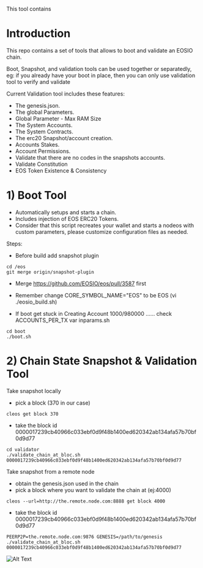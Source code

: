 
This tool contains 
# Introduction

This repo contains a set of tools that allows to boot and validate an EOSIO chain.

Boot, Snapshot, and validation tools can be used together or separatedly, eg: if you already have your boot in place, then you can only use validation tool to verify and validate 

Current Validation tool includes these features:

* The genesis.json.
* The global Parameters.
* Global Parameter - Max RAM Size
* The System Accounts.
* The System Contracts.
* The erc20 Snapshot/account creation.
* Accounts Stakes.
* Account Permissions.
* Validate that there are no codes in the snapshots accounts.
* Validate Constitution  
* EOS Token Existence & Consistency

# 1) Boot Tool
- Automatically setups and starts a chain.
- Includes injection of EOS ERC20 Tokens.
- Consider that this script recreates your wallet and starts a nodeos with custom parameters, please customize configuration files as needed.


Steps:
- Before build add snapshot plugin
```
cd /eos
git merge origin/snapshot-plugin
```
- Merge https://github.com/EOSIO/eos/pull/3587 first
- Remember change CORE_SYMBOL_NAME="EOS" to be EOS (vi ./eosio_build.sh)

- If boot get stuck in Creating Account 1000/980000 ...... check ACCOUNTS_PER_TX var inparams.sh 

```
cd boot
./boot.sh
```
# 2) Chain State Snapshot & Validation Tool

Take snapshot locally
- pick a block (370 in our case)
```
cleos get block 370
```
- take the block id 0000017239cb40966c033ebf0d9f48b1400ed620342ab134afa57b70bf0d9d77
```
cd validator
./validate_chain_at_bloc.sh 0000017239cb40966c033ebf0d9f48b1400ed620342ab134afa57b70bf0d9d77
```

Take snapshot from a remote node
- obtain the genesis.json used in the chain
- pick a block where you want to validate the chain at (ej:4000)
```
cleos --url=http://the.remote.node.com:8888 get block 4000
```
- take the block id 0000017239cb40966c033ebf0d9f48b1400ed620342ab134afa57b70bf0d9d77
```
PEERP2P=the.remote.node.com:9876 GENESIS=/path/to/genesis ./validate_chain_at_bloc.sh 0000017239cb40966c033ebf0d9f48b1400ed620342ab134afa57b70bf0d9d77
```

![Alt Text](https://i.imgur.com/3ZHH5LU.gif)
